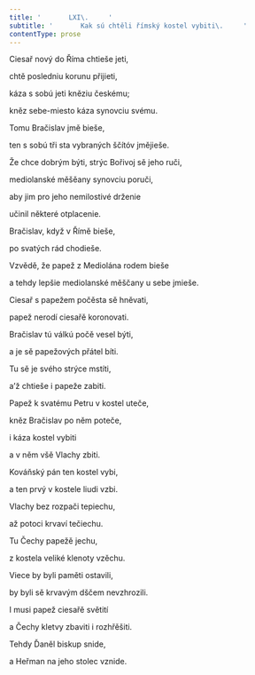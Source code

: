 ```yaml
---
title: '       LXI\.     '
subtitle: '       Kak sú chtěli římský kostel vybiti\.     '
contentType: prose
---
```


<section>

Ciesař nový do Říma chtieše jeti,

chtě posledniu korunu přijieti,

káza s sobú jeti kněziu českému;

kněz sebe-miesto káza synovciu svému.

Tomu Bračislav jmě bieše,

ten s sobú tři sta vybraných ščítóv jmějieše.

Že chce dobrým býti, strýc Bořivoj sě jeho ruči,

mediolanské měšěany synovciu poruči,

aby jim pro jeho nemilostivé drženie

učinil některé otplacenie.

Bračislav, když v Římě bieše,

po svatých rád chodieše.

Vzvědě, že papež z Mediolána rodem bieše

a tehdy lepšie mediolanské měščany u sebe jmieše.

Ciesař s papežem počěsta sě hněvati,

papež nerodí ciesařě koronovati.

Bračislav tú válkú počě vesel býti,

a je sě papežových přátel bíti.

Tu sě je svého strýce mstíti,

a’ž chtieše i papeže zabiti.

Papež k svatému Petru v kostel uteče,

kněz Bračislav po něm poteče,

i káza kostel vybiti

a v něm všě Vlachy zbiti.

Kováňský pán ten kostel vybi,

a ten prvý v kostele liudi vzbi.

Vlachy bez rozpači tepiechu,

až potoci krvaví tečiechu.

Tu Čechy papežě jechu,

z kostela veliké klenoty vzěchu.

Viece by byli paměti ostavili,

by byli sě krvavým dščem nevzhrozili.

I musi papež ciesařě světití

a Čechy kletvy zbaviti i rozhřěšiti.

Tehdy Ďaněl biskup snide,

a Heřman na jeho stolec vznide.

</section>
